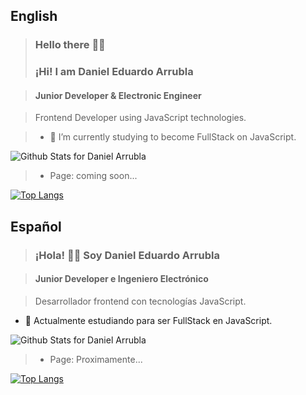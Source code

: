 ## English
>### Hello there ✋🏽
>### ¡Hi! I am Daniel Eduardo Arrubla 

>#### Junior Developer & Electronic Engineer

>Frontend Developer using JavaScript technologies.

>- 🌱 I’m currently studying to become FullStack on JavaScript.

![Github Stats for Daniel Arrubla](https://github-readme-stats.vercel.app/api?username=darrubla&show_icons=true&hide_border=true&theme=radical)

>* Page: coming soon...

[![Top Langs](https://github-readme-stats.vercel.app/api/top-langs/?username=darrubla&layout=compact)](https://github.com/darrubla)


## Español
>### ¡Hola! 👋🏽 Soy Daniel Eduardo Arrubla 

>#### Junior Developer e Ingeniero Electrónico

>Desarrollador frontend con tecnologías JavaScript.

- 🌱 Actualmente estudiando para ser FullStack en JavaScript.

![Github Stats for Daniel Arrubla](https://github-readme-stats.vercel.app/api?username=darrubla&show_icons=true&hide_border=true&title_color=ffb300&icon_color=ffb300&bg_color=dddddd)

>* Page: Proximamente...


[![Top Langs](https://github-readme-stats.vercel.app/api/top-langs/?username=darrubla&layout=compact)](https://github.com/darrubla)
<!--
**darrubla/darrubla** is a ✨ _special_ ✨ repository because its `README.md` (this file) appears on your GitHub profile.

Here are some ideas to get you started:

- 🔭 I’m currently working on ...
- 🌱 I’m currently learning ...
- 👯 I’m looking to collaborate on ...
- 🤔 I’m looking for help with ...
- 💬 Ask me about ...
- 📫 How to reach me: ...
- 😄 Pronouns: ...
- ⚡ Fun fact: ...
-->
